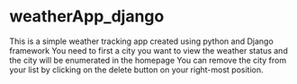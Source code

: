 # weatherApp_django
This is a simple weather tracking app created using python and Django framework
You need to first a city you want to view the weather status and the city will be enumerated in the homepage
You can remove the city from your list by clicking on the delete button on your right-most position.
